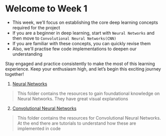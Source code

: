 # **Welcome to Week 1**

* This week, we’ll focus on establishing the core deep learning concepts required for the project
* If you are a beginner in deep learning, start with `Neural Networks` and then move to `Convolutional Neural Networks(CNN)`
* If you are familiar with these concepts, you can quickly revise them
* Also, we'll practise few code implementations to deepen our understanding 

Stay engaged and practice consistently to make the most of this learning experience. Keep your enthusiasm high, and let’s begin this exciting journey together!

1. [Neural Networks](./Neural%20networks)

>  This folder contains the resources to gain foundational knowledge on Neural Networks. They have great visual explanations

2. [Convolutional Neural Networks](./CNN)

> This folder contains the resources for Convolutional Neural Networks. At the end there are tutorials to understand how these are implemented in code
